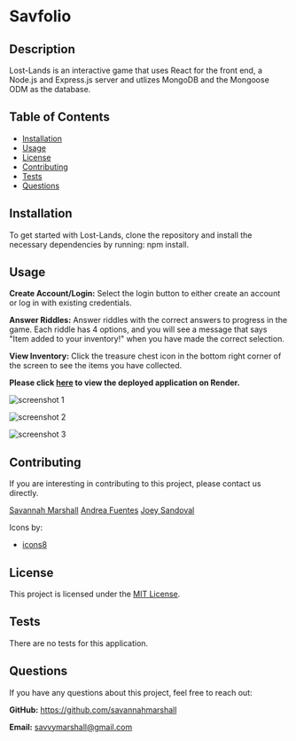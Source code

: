 # Savfolio

## Description

Lost-Lands is an interactive game that uses React for the front end, a Node.js and Express.js server and utlizes MongoDB and the Mongoose ODM as the database. 
  
## Table of Contents
  
- [Installation](#installation)
- [Usage](#usage)
- [License](#license)
- [Contributing](#contributing)
- [Tests](#tests)
- [Questions](#questions)

## Installation

To get started with Lost-Lands, clone the repository and install the necessary dependencies by running: npm install.

## Usage

**Create Account/Login:** Select the login button to either create an account or log in with existing credentials.

**Answer Riddles:** Answer riddles with the correct answers to progress in the game. Each riddle has 4 options, and you will see a message that says "Item added to your inventory!" when you have made the correct selection.

**View Inventory:** Click the treasure chest icon in the bottom right corner of the screen to see the items you have collected.


**Please click [here]() to view the deployed application on Render.**


![screenshot 1]()

![screenshot 2]()

![screenshot 3]()



## Contributing
If you are interesting in contributing to this project, please contact us directly. 

[Savannah Marshall](https://github.com/savannahmarshall)
[Andrea Fuentes](https://github.com/dreyuhh)
[Joey Sandoval](https://github.com/wol42verine)


Icons by: 
* [icons8](https://icons8.com/)

## License
This project is licensed under the [MIT License](https://opensource.org/license/MIT).

## Tests
There are no tests for this application.

## Questions
If you have any questions about this project, feel free to reach out:

**GitHub:** https://github.com/savannahmarshall  

**Email:** savvymarshall@gmail.com
